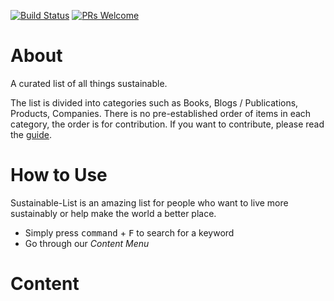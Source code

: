 [![Build Status](https://api.travis-ci.org/bizz84/Sustainable-List.svg?branch=master)](https://travis-ci.org/bizz84/Sustainable-List)
[![PRs Welcome](https://img.shields.io/badge/PRs-welcome-brightgreen.svg)](http://makeapullrequest.com)


# About

A curated list of all things sustainable.

The list is divided into categories such as Books, Blogs / Publications, Products, Companies. There is no pre-established order of items in each category, the order is for contribution. If you want to contribute, please read the [guide](https://github.com/bizz84/Sustainable-List/blob/master/.github/CONTRIBUTING.md).

# How to Use
Sustainable-List is an amazing list for people who want to live more sustainably or help make the world a better place.

- Simply press <kbd>command</kbd> + <kbd>F</kbd> to search for a keyword
- Go through our *Content Menu*


# Content

